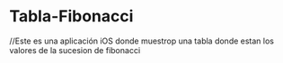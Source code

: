 # Tabla-Fibonacci

//Este es una aplicación iOS donde muestrop una tabla donde estan los valores de la sucesion de fibonacci
